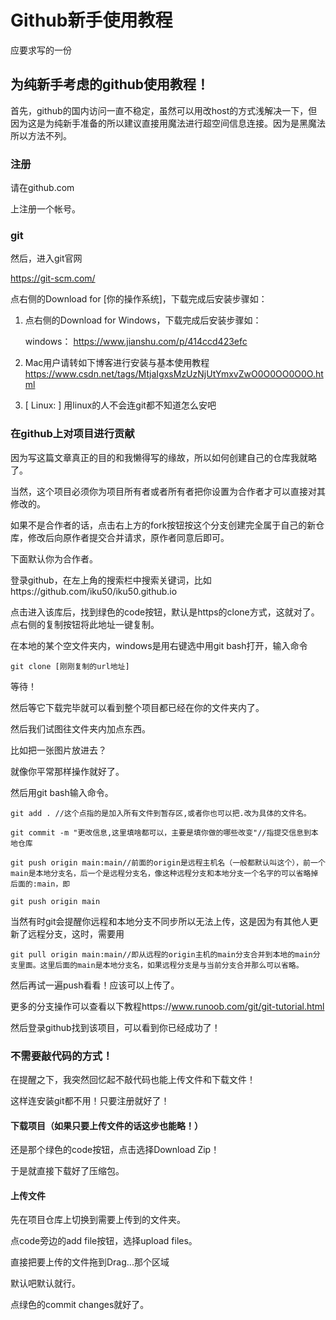 # Github新手使用教程


应要求写的一份

## 为纯新手考虑的github使用教程！

首先，github的国内访问一直不稳定，虽然可以用改host的方式浅解决一下，但因为这是为纯新手准备的所以建议直接用魔法进行超空间信息连接。因为是黑魔法所以方法不列。

### 注册

请在github.com

上注册一个帐号。

### git

然后，进入git官网

https://git-scm.com/

点右侧的Download for [你的操作系统]，下载完成后安装步骤如：

1. 
   点右侧的Download for Windows，下载完成后安装步骤如：
   
   windows： https://www.jianshu.com/p/414ccd423efc

2.
   Mac用户请转如下博客进行安装与基本使用教程 https://www.csdn.net/tags/MtjaIgxsMzUzNjUtYmxvZwO0O0OO0O0O.html

3.  [ Linux: ] 用linux的人不会连git都不知道怎么安吧

### 在github上对项目进行贡献

因为写这篇文章真正的目的和我懒得写的缘故，所以如何创建自己的仓库我就略了。

当然，这个项目必须你为项目所有者或者所有者把你设置为合作者才可以直接对其修改的。

如果不是合作者的话，点击右上方的fork按钮按这个分支创建完全属于自己的新仓库，修改后向原作者提交合并请求，原作者同意后即可。

下面默认你为合作者。

登录github，在左上角的搜索栏中搜索关键词，比如https://github.com/iku50/iku50.github.io

点击进入该库后，找到绿色的code按钮，默认是https的clone方式，这就对了。点右侧的复制按钮将此地址一键复制。

在本地的某个空文件夹内，windows是用右键选中用git bash打开，输入命令

```shell
git clone [刚刚复制的url地址]
```

等待！

然后等它下载完毕就可以看到整个项目都已经在你的文件夹内了。

然后我们试图往文件夹内加点东西。

比如把一张图片放进去？

就像你平常那样操作就好了。

然后用git bash输入命令。

```shell
git add . //这个点指的是加入所有文件到暂存区,或者你也可以把.改为具体的文件名。
```

```shell
git commit -m "更改信息,这里填啥都可以，主要是填你做的哪些改变"//指提交信息到本地仓库
```

```shell
git push origin main:main//前面的origin是远程主机名（一般都默认叫这个），前一个main是本地分支名，后一个是远程分支名，像这种远程分支和本地分支一个名字的可以省略掉后面的:main，即

git push origin main
```

当然有时git会提醒你远程和本地分支不同步所以无法上传，这是因为有其他人更新了远程分支，这时，需要用

```shell
git pull origin main:main//即从远程的origin主机的main分支合并到本地的main分支里面。这里后面的main是本地分支名，如果远程分支是与当前分支合并那么可以省略。
```

然后再试一遍push看看！应该可以上传了。

更多的分支操作可以查看以下教程https://www.runoob.com/git/git-tutorial.html

然后登录github找到该项目，可以看到你已经成功了！

### 不需要敲代码的方式！

在提醒之下，我突然回忆起不敲代码也能上传文件和下载文件！

这样连安装git都不用！只要注册就好了！

#### 下载项目（如果只要上传文件的话这步也能略！）

还是那个绿色的code按钮，点击选择Download Zip！

于是就直接下载好了压缩包。

#### 上传文件

先在项目仓库上切换到需要上传到的文件夹。

点code旁边的add file按钮，选择upload files。

直接把要上传的文件拖到Drag...那个区域

默认吧默认就行。

点绿色的commit changes就好了。
